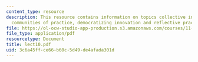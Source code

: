 ```yaml
---
content_type: resource
description: This resource contains information on topics collective intelligence,
  communities of practice, democratizing innovation and reflective practice.
file: https://ol-ocw-studio-app-production.s3.amazonaws.com/courses/11-965-reflective-practice-an-approach-for-expanding-your-learning-frontiers-january-iap-2007/3c6a45ffce66b60c5d49de4afada301d_lect10.pdf
file_type: application/pdf
resourcetype: Document
title: lect10.pdf
uid: 3c6a45ff-ce66-b60c-5d49-de4afada301d
---
```


